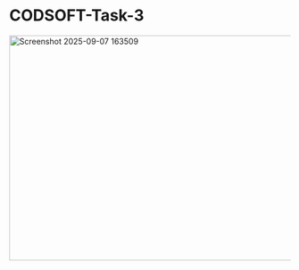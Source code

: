 # CODSOFT-Task-3

<img width="720" height="404" alt="Screenshot 2025-09-07 163509" src="https://github.com/user-attachments/assets/39ed4905-7f59-4ee9-b4f2-7841a89287e9" />
